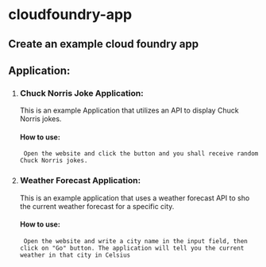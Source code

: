 # cloudfoundry-app

## Create an example cloud foundry app

## Application:

1. ### Chuck Norris Joke Application:
	
	This is an example Application that utilizes an API to display Chuck Norris jokes.
	
	#### How to use:
		Open the website and click the button and you shall receive random Chuck Norris jokes.
	
1. ### Weather Forecast Application:
	
	This is an example application that uses a weather forecast API to sho the current weather forecast for a specific city.
	
	#### How to use:
	
		Open the website and write a city name in the input field, then click on "Go" button. The application will tell you the current weather in that city in Celsius 
